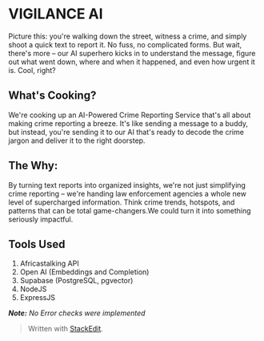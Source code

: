 ﻿# VIGILANCE AI
Picture this: you're walking down the street, witness a crime, and simply shoot a quick text to report it. No fuss, no complicated forms. But wait, there's more – our AI superhero kicks in to understand the message, figure out what went down, where and when it happened, and even how urgent it is. Cool, right?
## What's Cooking?
We're cooking up an AI-Powered Crime Reporting Service that's all about making crime reporting a breeze. It's like sending a message to a buddy, but instead, you're sending it to our AI that's ready to decode the crime jargon and deliver it to the right doorstep.
## The Why:
By turning text reports into organized insights, we're not just simplifying crime reporting – we're handing law enforcement agencies a whole new level of supercharged information. Think crime trends, hotspots, and patterns that can be total game-changers.We could turn it into something seriously impactful.
## Tools Used
1. Africastalking API
2. Open AI (Embeddings and Completion)
3. Supabase (PostgreSQL, pgvector)
4. NodeJS
5. ExpressJS

***Note:*** *No Error checks were implemented*

> Written with [StackEdit](https://stackedit.io/).
